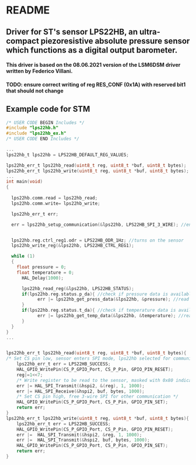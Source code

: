 # README

## Driver for ST's sensor LPS22HB, an ultra-compact piezoresistive absolute pressure sensor which functions as a digital output barometer.

#### This driver is based on the 08.06.2021 version of the LSM6DSM driver written by Federico Villani.

#### TODO: ensure correct writing of reg RES_CONF (0x1A) with reserved bit1 that should not change

## Example code for STM 

```c
/* USER CODE BEGIN Includes */
#include "lps22hb.h"
#include "lps22hb_ex.h"
/* USER CODE END Includes */

...
lps22hb_t lps22hb = LPS22HB_DEFAULT_REG_VALUES;

lps22hb_err_t lps22hb_read(uint8_t reg, uint8_t *buf, uint8_t bytes);
lps22hb_err_t lps22hb_write(uint8_t reg, uint8_t *buf, uint8_t bytes);
...
int main(void)
{
  
  lps22hb.comm.read = lps22hb_read;  
  lps22hb.comm.write= lps22hb_write; 

  lps22hb_err_t err;

  err = lps22hb_setup_communication(&lps22hb, LPS22HB_SPI_3_WIRE); //enables SPI 3-wire


  lps22hb.reg.ctrl_reg1.odr = LPS22HB_ODR_1Hz; //turns on the sensor
  lps22hb_write_reg(&lps22hb, LPS22HB_CTRL_REG1);

  while (1)
  {
    float pressure = 0;
    float temperature = 0;
	  HAL_Delay(1000);

	  lps22hb_read_reg(&lps22hb, LPS22HB_STATUS);
	  if(lps22hb.reg.status.p_da){ //check if pressure data is available
		    err |= lps22hb_get_press_data(&lps22hb, &pressure); //read the data, and save in pressure as hPa
	  }
	  if(lps22hb.reg.status.t_da){ //check if temperature data is available
		    err |= lps22hb_get_temp_data(&lps22hb, &temperature); //read the data, and save in pressure as Celsius
	  }
  }
}
...


lps22hb_err_t lps22hb_read(uint8_t reg, uint8_t *buf, uint8_t bytes){
/* Set CS pin low, sensor enters SPI mode, lps22hb selected for communication */
	lps22hb_err_t err = LPS22HB_SUCCESS;
	HAL_GPIO_WritePin(CS_P_GPIO_Port, CS_P_Pin, GPIO_PIN_RESET);
	reg|=1<<7;
	/* Write register to be read to the sensor, masked with 0x80 indicating read command */
	err |= HAL_SPI_Transmit(&hspi2, &(reg), 1, 1000);
	err |= HAL_SPI_Receive(&hspi2, buf, bytes, 1000);
	/* Set CS pin high, free 3-wire SPI for other communication */
	HAL_GPIO_WritePin(CS_P_GPIO_Port, CS_P_Pin, GPIO_PIN_SET);
	return err;
}
lps22hb_err_t lps22hb_write(uint8_t reg, uint8_t *buf, uint8_t bytes){
	lps22hb_err_t err = LPS22HB_SUCCESS;
	HAL_GPIO_WritePin(CS_P_GPIO_Port, CS_P_Pin, GPIO_PIN_RESET);
	err |=	HAL_SPI_Transmit(&hspi2, &reg, 1, 1000);
	err |=	HAL_SPI_Transmit(&hspi2, buf, bytes, 1000);
	HAL_GPIO_WritePin(CS_P_GPIO_Port, CS_P_Pin, GPIO_PIN_SET);
	return err;
}
```

